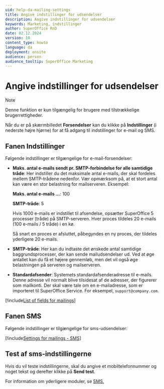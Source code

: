 ```yaml
---
uid: help-da-mailing-settings
title: Angive indstillinger for udsendelser
description: Angive indstillinger for udsendelser
keywords: Marketing, indstillinger
author: SuperOffice RnD
date: 02.12.2024
version: 10
content_type: howto
language: da
deployment: onsite
audience: person
audience_tooltip: SuperOffice Marketing
---
```


# Angive indstillinger for udsendelser

> [!NOTE]
> Denne funktion er kun tilgængelig for brugere med tilstrækkelige brugerrettigheder.

Når du er på skærmbilledet **Forsendelser** kan du klikke på **Indstillinger** (i nederste højre hjørne) for at få adgang til indstillinger for e-mail og SMS.

## Fanen Indstillinger

Følgende indstillinger er tilgængelige for e-mail-forsendelser:

* **Maks. antal e-mails sendt pr. SMTP-forbindelse for alle samtidige tråde**: Her indstiller du det maksimale antal e-mails, der skal fordeles mellem SMTP-trådene nedenfor. Vær opmærksom på, at et stort antal kan være en stor belastning for mailserveren. Eksempel:

    **Maks. antal e-mails ...**: 100

    **SMTP-tråde**: 5

    Hvis 1000 e-mails er indstillet til afsendelse, opsætter SuperOffice 5 processer (tråde) på SMTP-serveren. Hver proces tildeles 20 e-mails (100 e-mails / 5 tråde) i en kø.

    Så snart en proces er afsluttet, påbegyndes en ny proces, der tildeles yderligere 20 e-mails.

* **SMTP-tråde**: Her kan du indtaste det ønskede antal samtidige baggrundsprocesser, der kan sende mailudsendelser ud. Ved at øge antallet kan du få et højere gennemløb, men det vil også øge belastningen på serveren og mailserveren.

* **Standardafsender**: Systemets standardafsenderadresse til e-mails. Denne adresse vil normalt blive tilsidesat af de adresser, der figurerer som mailkonti. Der skal være tale om en e-mailadresse, som er importeret til SuperOffice Service. For eksempel, `support@company.com`.

[!include[List of fields for mailings](../../learn/includes/mailing-smtp-fields.md)]

## Fanen SMS

Følgende indstillinger er tilgængelige for sms-udsendelser:

[!include[Settings for mailings - SMS](../../learn/includes/mailing-settings-sms.md)]

## Test af sms-indstillingerne

Hvis du vil teste indstillingerne, skal du angive et mobiltelefonnummer og noget tekst og derefter klikke på **Send test**.

For information om yderligere moduler, se [SMS.][1]

<!-- Referenced links -->
[1]: ../../../admin/preferences/learn/global-preferences/sms.md

<!-- Referenced images -->
